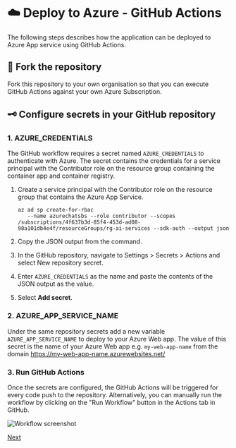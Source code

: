 # ☁️ Deploy to Azure - GitHub Actions

The following steps describes how the application can be deployed to Azure App service using GitHub Actions.

## 🧬 Fork the repository

Fork this repository to your own organisation so that you can execute GitHub Actions against your own Azure Subscription.

## 🗝️ Configure secrets in your GitHub repository

### 1. AZURE_CREDENTIALS

The GitHub workflow requires a secret named `AZURE_CREDENTIALS` to authenticate with Azure. The secret contains the credentials for a service principal with the Contributor role on the resource group containing the container app and container registry.

1. Create a service principal with the Contributor role on the resource group that contains the Azure App Service.

   ```console
   az ad sp create-for-rbac
      --name azurechatsbs --role contributor --scopes /subscriptions/4f637b3d-85f4-453d-ad08-98a101db4e4f/resourceGroups/rg-ai-services --sdk-auth --output json
   ```

2. Copy the JSON output from the command.

3. In the GitHub repository, navigate to Settings > Secrets > Actions and select New repository secret.

4. Enter `AZURE_CREDENTIALS` as the name and paste the contents of the JSON output as the value.

5. Select **Add secret**.

### 2. AZURE_APP_SERVICE_NAME

Under the same repository secrets add a new variable `AZURE_APP_SERVICE_NAME` to deploy to your Azure Web app. The value of this secret is the name of your Azure Web app e.g. `my-web-app-name` from the domain https://my-web-app-name.azurewebsites.net/

### 3. Run GitHub Actions

Once the secrets are configured, the GitHub Actions will be triggered for every code push to the repository. Alternatively, you can manually run the workflow by clicking on the "Run Workflow" button in the Actions tab in GitHub.   

![Workflow screenshot](/docs/images/runworkflow.png)

[Next](/docs/5-add-identity.md)
